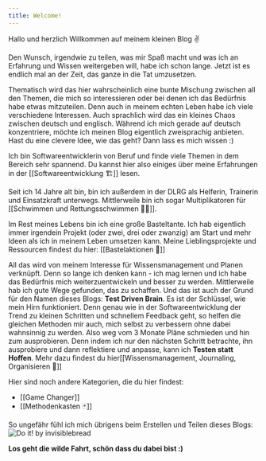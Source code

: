 ```yaml
---
title: Welcome!
---
```

Hallo und herzlich Willkommen auf meinem kleinen Blog ✌️

Den Wunsch, irgendwie zu teilen, was mir Spaß macht und was ich an Erfahrung und Wissen weitergeben will, habe ich schon lange. Jetzt ist es endlich mal an der Zeit, das ganze in die Tat umzusetzen. 

Thematisch wird das hier wahrscheinlich eine bunte Mischung zwischen all den Themen, die mich so interessieren oder bei denen ich das Bedürfnis habe etwas mitzuteilen. Denn auch in meinem echten Leben habe ich viele verschiedene Interessen. Auch sprachlich wird das ein kleines Chaos zwischen deutsch und englisch. Während ich mich gerade auf deutsch konzentriere, möchte ich meinen Blog eigentlich zweisprachig anbieten. Hast du eine clevere Idee, wie das geht? Dann lass es mich wissen :)

Ich bin Softwareentwicklerin von Beruf und finde viele Themen in dem Bereich sehr spannend. Du kannst hier also einiges über meine Erfahrungen in der [[Softwareentwicklung 🏗️]] lesen.

Seit ich 14 Jahre alt bin, bin ich außerdem in der DLRG als Helferin, Trainerin und Einsatzkraft unterwegs. Mittlerweile bin ich sogar Multiplikatoren für [[Schwimmen und Rettungsschwimmen 🏊‍♀️]].

Im Rest meines Lebens bin ich eine große Basteltante. Ich hab eigentlich immer irgendein Projekt (oder zwei, drei oder zwanzig) am Start und mehr Ideen als ich in meinem Leben umsetzen kann. Meine Lieblingsprojekte und Ressourcen findest du hier: [[Bastelaktionen 🧶]]

All das wird von meinem Interesse für Wissensmanagement und Planen verknüpft. Denn so lange ich denken kann - ich mag lernen und ich habe das Bedürfnis mich weiterzuentwickeln und besser zu werden. Mittlerweile hab ich gute Wege gefunden, das zu schaffen. Und das ist auch der Grund für den Namen dieses Blogs: **Test Driven Brain**. 
Es ist der Schlüssel, wie mein Hirn funktioniert. Denn genau wie in der Softwareentwicklung der Trend zu kleinen Schritten und schnellem Feedback geht, so helfen die gleichen Methoden mir auch, mich selbst zu verbessern ohne dabei wahnsinnig zu werden. Also weg vom 3 Monate Pläne schmieden und hin zum ausprobieren. Denn indem ich nur den nächsten Schritt betrachte, ihn ausprobiere und dann reflektiere und anpasse, kann ich **Testen statt Hoffen**. Mehr dazu findest du hier[[Wissensmanagement, Journaling, Organisieren 📝]]

Hier sind noch andere Kategorien, die du hier findest:
* [[Game Changer]]
* [[Methodenkasten 🃏]] 



So ungefähr fühl ich mich übrigens beim Erstellen und Teilen dieses Blogs:
![Do it! by invisiblebread](https://invisiblebread.com/comics/2016-12-16-do-it.png)

**Los geht die wilde Fahrt, schön dass du dabei bist :)**